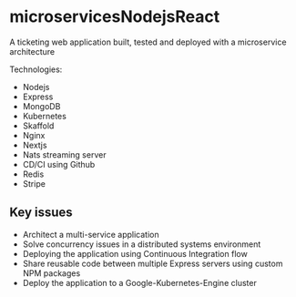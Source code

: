 # microservicesNodejsReact
A ticketing web application built, tested and deployed with a microservice architecture

Technologies:
- Nodejs
- Express
- MongoDB
- Kubernetes
- Skaffold
- Nginx
- Nextjs
- Nats streaming server
- CD/CI using Github
- Redis
- Stripe

## Key issues
- Architect a multi-service application
- Solve concurrency issues in a distributed systems environment
- Deploying the application using Continuous Integration flow
- Share reusable code between multiple Express servers using custom NPM packages
- Deploy the application to a Google-Kubernetes-Engine cluster
